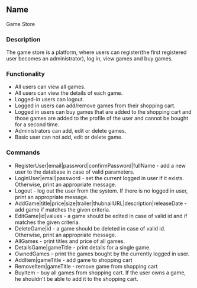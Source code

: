 ## Name
Game Store

### Description
The game store is a platform, where users can register(the first registered user becomes an administrator), log in, view games and buy games.  

### Functionality
- All users can view all games.
- All users can view the details of each game.
- Logged-in users can logout.
- Logged in users can add/remove games from their shopping cart.
- Logged in users can buy games that are added to the shopping cart and those games are added to the
profile of the user and cannot be bought for a second time.
- Administrators can add, edit or delete games.
- Basic user can not add, edit or delete game.

### Commands
- RegisterUser|email|password|confirmPassword|fullName - add a new
user to the database in case of valid parameters.
- LoginUser|email|password - set the current logged in user if it exists. Otherwise,
print an appropriate message.
- Logout - log out the user from the system. If there is no logged in user, print an appropriate
message.
- AddGame|title|price|size|trailer|thubnailURL|description|releaseDate - add game if matches the given criteria.
- EditGame|id|values - a game should be edited in case of valid id and if matches the given criteria.
- DeleteGame|id - a game should be deleted in case of valid id. Otherwise, print an appropriate message.
- AllGames - print titles and price of all games.
- DetailsGame|gameTitle - print details for а single game.
- OwnedGames – print the games bought by the currently logged in user.
- AddItem|gameTitle - add game to shopping cart
- RemoveItem|gameTitle - remove game from shopping cart
- BuyItem – buy all games from shopping cart. If the user owns a game, he shouldn't be able to add it to the shopping cart.
